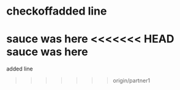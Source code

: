 # checkoffadded line
sauce was here
<<<<<<< HEAD
sauce was here
=======
added line
>>>>>>> origin/partner1
